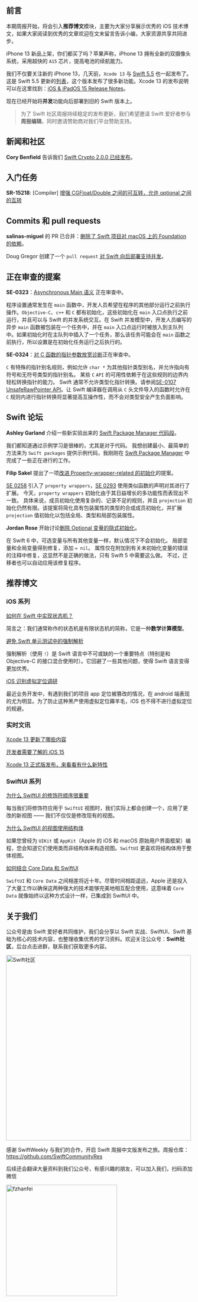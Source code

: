 
## 前言

本期周报开始，将会引入**推荐博文**模块，主要为大家分享展示优秀的 iOS 技术博文，如果大家阅读到优秀的文章欢迎在文末留言告诉小编，大家资源共享共同进步。

iPhone 13 新品上架，你们都买了吗？苹果声称，iPhone 13 拥有全新的双摄像头系统，采用超快的 `A15` 芯片，提高电池的续航能力。

我们不仅要关注新的 iPhone 13，几天前，`Xcode 13` 与 [Swift 5.5](https://forums.swift.org/t/swift-5-5-released/52247 "Swift 5.5") 也一起发布了。这是 Swift 5.5 更新的[列表](https://twitter.com/simjp/status/1440318174856036354 "列表")，这个版本发布了很多新功能。Xcode 13 的发布说明可以在这里找到：[iOS & iPadOS 15 Release Notes](https://developer.apple.com/documentation/ios-ipados-release-notes/ios-ipados-15-release-notes "iOS & iPadOS 15 Release Notes")。

现在已经开始将**并发**功能向后部署到旧的 Swift 版本上。

> 为了 Swift 社区周报持续稳定的发布更新，我们希望邀请 Swift 爱好者参与**周报编辑**，同时邀请赞助商对我们平台赞助支持。

## 新闻和社区

**Cory Benfield** 告诉我们 [Swift Crypto 2.0.0 已经发布](https://forums.swift.org/t/swift-crypto-2-0-0/52308 "Swift Crypto 2.0.0")。

## 入门任务

**SR-15218**: [Compiler] [增强 CGFloat/Double 之间的可互转，允许 optional 之间的互转](https://bugs.swift.org/browse/SR-15218 "Enhance interchangeable CGFloat/Double to allow interchange between optional")

## Commits 和 pull requests

**salinas-miguel** 的 PR 已合并：[删除了 Swift 项目对 macOS 上的 Foundation 的依赖](https://github.com/apple/swift/pull/39216 "Remove Foundation dependency")。

Doug Gregor 创建了一个 `pull request` [对 Swift 向后部署支持并发](https://github.com/apple/swift/pull/39342 "Back-deployment support for Swift concurrency")。

## 正在审查的提案

**SE-0323**：[Asynchronous Main 语义](https://forums.swift.org/t/se-0323-asynchronous-main-semantics/52022 "Asynchronous Main Semantics") 正在审查中。

程序设置通常发生在 `main` 函数中，开发人员希望在程序的其他部分运行之前执行操作。`Objective-C`、`c++` 和 `C` 都有初始化，这些初始化在 `main` 入口点执行之前运行，并且可以与   Swift 的并发系统交互。在 Swift 并发模型中，开发人员编写的异步 `main` 函数被包装在一个任务中，并在 `main` 入口点运行时被放入到主队列中。如果初始化时在主队列中插入了一个任务，那么该任务可能会在 `main` 函数之前执行，所以设置是在初始化任务运行之后执行的。

**SE-0324**：[对 C 函数的指针参数放宽诊断](https://forums.swift.org/t/se-0324-relax-diagnostics-for-pointer-arguments-to-c-functions/52019 "Relax diagnostics for pointer arguments to C functions")正在审查中。

`C` 有特殊的指针别名规则，例如允许 `char *` 为其他指针类型别名，并允许指向有符号和无符号类型的指针别名。 某些 `C` `API` 的可用性依赖于在这些规则的边界内轻松转换指针的能力。 Swift 通常不允许类型化指针转换。请参阅[SE-0107 UnsafeRawPointer API](https://github.com/apple/swift-evolution/blob/main/proposals/0107-unsaferawpointer.md "UnsafeRawPointer API")。让 Swift 编译器在调用从 `C` 头文件导入的函数时允许在 `C` 规则内进行指针转换将显著提高互操作性，而不会对类型安全产生负面影响。

## Swift 论坛

**Ashley Garland** 介绍一些新实验出来的 [Swift Package Manager 代码段](https://forums.swift.org/t/swift-snippets/51947 "Swift Snippets")。

我们都知道通过示例学习是很棒的，尤其是对于代码。 我想创建最小、最简单的方法来为 `Swift packages` 提供示例代码，我刚刚在 [Swift Package Manager](https://github.com/apple/swift-package-manager/commit/a0ffd92a2c80f2c4677d696e248f4cfbec9d6540 "Swift Package Manager") 中完成了一些正在进行的工作。

**Filip Sakel** 提出了一项[改进 Property-wrapper-related 的初始化](https://forums.swift.org/t/pitch-refining-property-wrapper-related-initialization/52049 "Refining Property wrapper  related Initialization")的提案。

[SE 0258](https://github.com/apple/swift-evolution/blob/master/proposals/0258-property-wrappers.md "SE 0258") 引入了 `property wrappers`，[SE 0293](https://github.com/apple/swift-evolution/blob/main/proposals/0293-extend-property-wrappers-to-function-and-closure-parameters.md#detailed-design "SE 0293") 使用类似函数的声明对其进行了扩展。 今天，`property wrappers` 初始化由于其日益增长的多功能性而表现出不一致。 具体来说，成员初始化使用复杂的、记录不足的规则，并且 `projection` 初始化仍然有限。该提案将简化具有包装属性的类型的合成成员初始化，并扩展 `projection` 值初始化以包括全局、类型和局部包装属性。

**Jordan Rose** 开始讨论[删除 Optional 变量的隐式初始化](https://forums.swift.org/t/pre-pitch-remove-the-implicit-initialization-of-optional-variables/52300 "remove the implicit initialization of Optional variables")。

在 Swift 6 中，可选变量与所有其他变量一样，默认情况下不会初始化。 局部变量和全局变量得到修复，添加 `= nil`。 属性仅在附加到有关未初始化变量的错误的注释中修复，这显然不是正确的做法，只有 Swift 5 中需要这么做。 不过，迁移者也可以自动应用该修复程序。

## 推荐博文

### iOS 系列

[如何在 Swift 中实现状态机？](https://mp.weixin.qq.com/s/vkbN_d3tR_Ym_gJYBVGCOw)

简言之：我们通常称作的状态机是有限状态机的简称，它是一种**数学计算模型**。

[避免 Swift 单元测试中的强制解析](https://mp.weixin.qq.com/s/DawFZMOuU5jbaw0Bi0gOhw)

强制解析（使用 `!`）是 Swift 语言中不可或缺的一个重要特点（特别是和 Objective-C 的接口混合使用时）。它回避了一些其他问题，使得 Swift 语言变得更加优秀。

[iOS 识别虚拟定位调研](https://mp.weixin.qq.com/s/ZbZ4pFzzyfrQifmLewrxsw)

最近业务开发中，有遇到我们的项目 app 定位被篡改的情况，在 android 端表现的尤为明显。为了防止这种黑产使用虚拟定位薅羊毛，iOS 也不得不进行虚拟定位的规避。

### 实时文讯

[Xcode 13 更新了哪些内容](https://mp.weixin.qq.com/s/DwClglO_fOYDfLsINU_hdw)

[开发者需要了解的 iOS 15](https://mp.weixin.qq.com/s/E5vTD9QDgKfVErWxCv4wjg)

[Xcode 13 正式版发布，来看看有什么新特性](https://mp.weixin.qq.com/s/4OGxPn-dgDc-jjtM-DtqGQ)


### SwiftUI 系列

[为什么 SwiftUI 的修饰符顺序很重要](https://mp.weixin.qq.com/s/K_i8bvcaHDfVMUsQTv3MOw)

每当我们将修饰符应用于 `SwiftUI` 视图时，我们实际上都会创建一个，应用了更改的新视图 —— 我们不仅仅是修改现有的视图。

[为什么 SwiftUI 的视图使用结构体](https://mp.weixin.qq.com/s/gSeFOMrjze6KE_X6WwWAZQ)

如果您曾经为 `UIKit` 或 `AppKit`（Apple 的 iOS 和 macOS 原始用户界面框架）编程，您会知道它们使用类而非结构体来构造视图。`SwiftUI` 更喜欢将结构体用于整体视图。

[如何结合 Core Data 和 SwiftUI](https://mp.weixin.qq.com/s/ZQSbu7dzwC-XbGcUcBkjAw)

`SwiftUI` 和 `Core Data` 之间相差将近十年。尽管时间相距遥远，Apple 还是投入了大量工作以确保这两种强大的技术能够完美地相互配合使用，这意味着 `Core Data` 就像始终以这种方式设计一样，已集成到 SwiftUI 中。


## 关于我们

公众号是由 Swift 爱好者共同维护，我们会分享以 Swift 实战、SwiftUI、Swift 基础为核心的技术内容，也整理收集优秀的学习资料。欢迎关注公众号：**Swift社区**，后台点击进群，联系我们获取更多内容。

<img width="500" alt="Swift社区" src="https://user-images.githubusercontent.com/24238160/132703149-34121c6c-fd18-491c-a697-58a0fabf3060.png">


感谢 SwiftWeekly 与我们的合作，开启 Swift 周报中文版发布之旅。周报仓库：https://github.com/SwiftCommunityRes

后续还会翻译大量资料到我们公众号，有感兴趣的朋友，可以加入我们，扫码添加微信

<img width="300" alt="fzhanfei" src="https://files.mdnice.com/user/17787/9a7911bf-75f2-40f5-866b-3171868bb92c.jpg">
